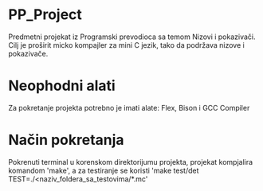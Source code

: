 # PP_Project
Predmetni projekat iz Programski prevodioca sa temom Nizovi i pokazivači. Cilj je proširit micko kompajler za mini C jezik, tako da podržava nizove i pokazivače.

# Neophodni alati
Za pokretanje projekta potrebno je imati alate: Flex, Bison i GCC Compiler

# Način pokretanja

Pokrenuti terminal u korenskom direktorijumu projekta, projekat kompjalira komandom 'make', a za testiranje se koristi 'make test/det TEST=./<naziv_foldera_sa_testovima/*.mc' 